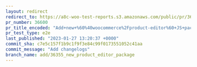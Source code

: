 ```yaml
---
layout: redirect
redirect_to: https://a8c-woo-test-reports.s3.amazonaws.com/public/pr/36600/e2e/index.html
pr_number: 36600
pr_title_encoded: "Add+new+%60%40woocommerce%2Fproduct-editor%60+JS+package"
pr_test_type: e2e
last_published: "2023-01-27 13:20:37 +0000"
commit_sha: c7e5c157f1b9c1f9f3e84c99f0173551052c41aa
commit_message: "Add changelogs"
branch_name: add/36355_new_product_editor_package
---
```

